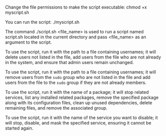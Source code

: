 Change the file permissions to make the script executable:
chmod +x myscript.sh

You can run the script:
./myscript.sh

The command ./script.sh <file_name> is used to run a script named script.sh located in the current directory and pass <file_name> as an argument to the script.

To use the script, run it with the path to a file containing usernames; it will delete users not listed in the file, add users from the file who are not already in the system, and ensure that admin users remain unchanged.

To use the script, run it with the path to a file containing usernames; it will remove users from the `sudo` group who are not listed in the file and add users from the file to the `sudo` group if they are not already members.

To use the script, run it with the name of a package; it will stop related services, list any installed related packages, remove the specified package along with its configuration files, clean up unused dependencies, delete remaining files, and remove the associated group.

To use the script, run it with the name of the service you want to disable; it will stop, disable, and mask the specified service, ensuring it cannot be started again.
